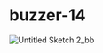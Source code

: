 # buzzer-14

![Untitled Sketch 2_bb](https://user-images.githubusercontent.com/105904645/224463866-34e14f86-08ef-4665-95e2-5f3e306952c1.jpg)
